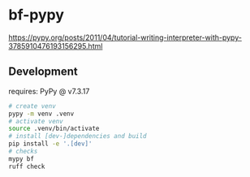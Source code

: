 # bf-pypy

https://pypy.org/posts/2011/04/tutorial-writing-interpreter-with-pypy-3785910476193156295.html

## Development

requires: PyPy @ v7.3.17

```bash
# create venv
pypy -m venv .venv
# activate venv
source .venv/bin/activate
# install [dev-]dependencies and build
pip install -e '.[dev]'
# checks
mypy bf
ruff check
```
